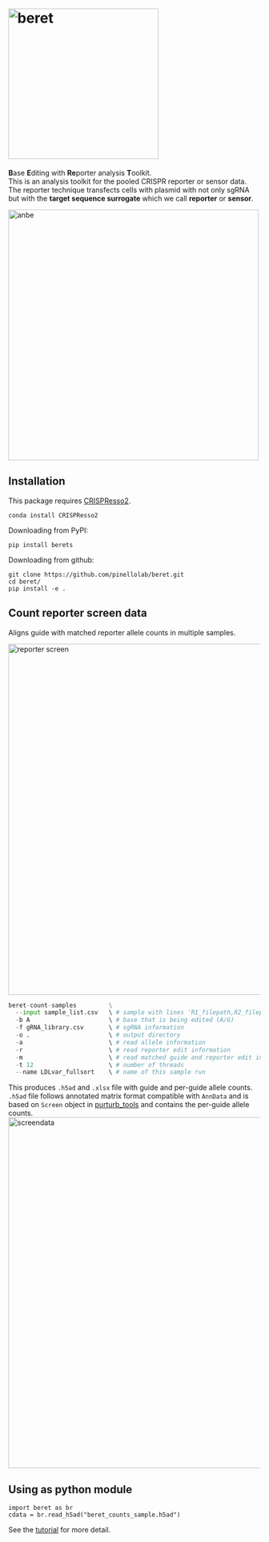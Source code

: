 # <img src="beret.svg" alt="beret" width="300"/>
**B**ase **E**diting with **Re**porter analysis **T**oolkit.  
This is an analysis toolkit for the pooled CRISPR reporter or sensor data. The reporter technique transfects cells with plasmid with not only sgRNA but with the **target sequence surrogate** which we call **reporter** or **sensor**.  
  
<img src="anbe.svg" alt="anbe" width="500"/>

## Installation 
This package requires [CRISPResso2](https://github.com/pinellolab/CRISPResso2).
```
conda install CRISPResso2
```
Downloading from PyPI:
```
pip install berets
```
Downloading from github:
```
git clone https://github.com/pinellolab/beret.git
cd beret/
pip install -e .
```

## Count reporter screen data  
Aligns guide with matched reporter allele counts in multiple samples.  

<img src="reporter_screen.svg" alt="reporter screen" width="700"/>  

```python
beret-count-samples         \
  --input sample_list.csv   \ # sample with lines 'R1_filepath,R2_filepath,sample_name\n'  
  -b A                      \ # base that is being edited (A/G)
  -f gRNA_library.csv       \ # sgRNA information 
  -o .                      \ # output directory    
  -a                        \ # read allele information  
  -r                        \ # read reporter edit information
  -m                        \ # read matched guide and reporter edit information  
  -t 12                     \ # number of threads  
  --name LDLvar_fullsort    \ # name of this sample run  
```

This produces `.h5ad` and `.xlsx` file with guide and per-guide allele counts.  
`.h5ad` file follows annotated matrix format compatible with `AnnData` and is based on `Screen` object in [purturb_tools](https://github.com/pinellolab/perturb-tools) and contains the per-guide allele counts.    
<img src="screendata.svg" alt="screendata" width="700"/>

## Using as python module
```
import beret as br
cdata = br.read_h5ad("beret_counts_sample.h5ad")
```

See the [tutorial](beret_test.rst) for more detail.
